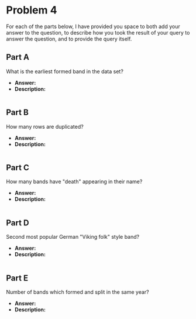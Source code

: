 
# Problem 4

For each of the parts below, I have provided you space to both add your answer to the question,
to describe how you took the result of your query to answer the question, and to provide the
query itself.


## Part A
What is the earliest formed band in the data set?
 - **Answer:**
 - **Description:**
```sql

```

## Part B
How many rows are duplicated?
 - **Answer:**
 - **Description:**
```sql

```

## Part C
How many bands have "death" appearing in their name?
 - **Answer:**
 - **Description:**
```sql

```

## Part D
Second most popular German "Viking folk" style band?
 - **Answer:**
 - **Description:**
```sql

```

## Part E
Number of bands which formed and split in the same year?
 - **Answer:**
 - **Description:**
```sql

```
